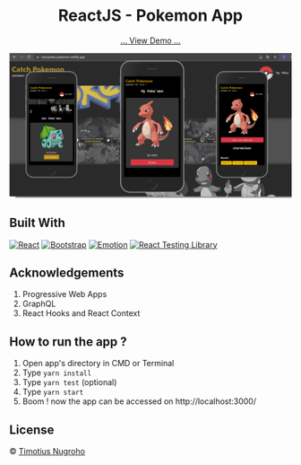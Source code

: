 <h1 align="center">ReactJS - Pokemon App</h1>
<p align="center">
    <a href="https://tokopedia-pokemon.netlify.app/">... View Demo ...</a>
</p>

![Image Banner](bannerREADME.png)

## Built With

[![React](https://img.shields.io/badge/React-v17.0.2-blue)](https://github.com/facebook/react)
[![Bootstrap](https://img.shields.io/badge/Bootstrap-v4.6.x-blue)](https://github.com/react-bootstrap/react-bootstrap)
[![Emotion](https://img.shields.io/badge/emotion-11.x-yellowgreen)](https://emotion.sh/docs/introduction)
[![React Testing Library](https://img.shields.io/badge/react%20testing--library-11.x-yellowgreen)](https://testing-library.com/docs/react-testing-library/example-intro/)

## Acknowledgements

1. Progressive Web Apps
2. GraphQL
3. React Hooks and React Context

## How to run the app ?

1. Open app's directory in CMD or Terminal
2. Type `yarn install`
3. Type `yarn test` (optional)
4. Type `yarn start`
5. Boom ! now the app can be accessed on http://localhost:3000/

## License

© [Timotius Nugroho](https://github.com/Timotius-Nugroho)

